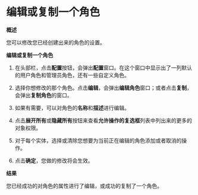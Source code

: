 # 编辑或复制一个角色

**概述**

您可以修改您已经创建出来的角色的设置。

**编辑或复制一个角色**
1. 在头部栏，点击**配置**按钮，会弹出**配置**窗口。在这个窗口中显示出了一列默认的用户角色和管理员角色，还有一些自定义角色。

2. 选择你想修改的那个角色。点击**编辑**，会弹出**编辑角色**窗口；或者点击**复制**，会弹出**复制角色**的窗口。

3. 如果有需要，可以对角色的**名称**和**描述**进行编辑。

4. 点击**展开所有**或**隐藏所有**按钮来查看**允许操作的复选框**列表中列出来的更多的对象权限。

5. 对于每个实体，选择或清除您想要为当前正在编辑的角色添加或者取消的操作。

6. 点击**确定**，您做的修改将会生效。

**结果**

您已经成功的对角色的属性进行了编辑，或成功的复制了一个角色。
